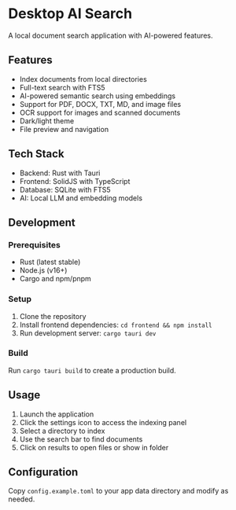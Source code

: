 # Desktop AI Search

A local document search application with AI-powered features.

## Features

- Index documents from local directories
- Full-text search with FTS5
- AI-powered semantic search using embeddings
- Support for PDF, DOCX, TXT, MD, and image files
- OCR support for images and scanned documents
- Dark/light theme
- File preview and navigation

## Tech Stack

- Backend: Rust with Tauri
- Frontend: SolidJS with TypeScript
- Database: SQLite with FTS5
- AI: Local LLM and embedding models

## Development

### Prerequisites

- Rust (latest stable)
- Node.js (v16+)
- Cargo and npm/pnpm

### Setup

1. Clone the repository
2. Install frontend dependencies: `cd frontend && npm install`
3. Run development server: `cargo tauri dev`

### Build

Run `cargo tauri build` to create a production build.

## Usage

1. Launch the application
2. Click the settings icon to access the indexing panel
3. Select a directory to index
4. Use the search bar to find documents
5. Click on results to open files or show in folder

## Configuration

Copy `config.example.toml` to your app data directory and modify as needed.